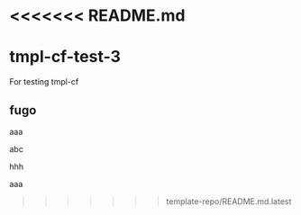 <<<<<<< README.md
=======
# tmpl-cf-test-3
For testing tmpl-cf

## fugo

aaa

abc

hhh

aaa

>>>>>>> template-repo/README.md.latest
